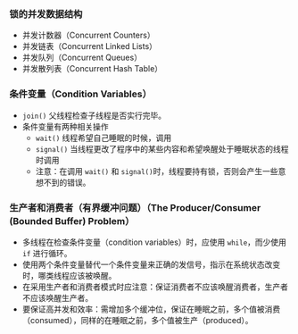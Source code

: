 <!--
 * @Author: JohnJeep
 * @Date: 2020-05-27 08:29:51
 * @LastEditTime: 2020-06-01 13:40:16
 * @LastEditors: Please set LastEditors
 * @Description: 锁的并发数据结构笔记
--> 

### 锁的并发数据结构
- 并发计数器（Concurrent Counters）
- 并发链表（Concurrent Linked Lists）
- 并发队列（Concurrent Queues）
- 并发散列表（Concurrent Hash Table）


### 条件变量（Condition Variables）
- `join()` 父线程检查子线程是否实行完毕。
- 条件变量有两种相关操作
  - `wait()`    线程希望自己睡眠的时候，调用
  - `signal()`  当线程更改了程序中的某些内容和希望唤醒处于睡眠状态的线程时调用
  - 注意：在调用 `wait()` 和 `signal()`时，线程要持有锁，否则会产生一些意想不到的错误。

### 生产者和消费者（有界缓冲问题）（The Producer/Consumer (Bounded Buffer) Problem）
- 多线程在检查条件变量（condition variables）时，应使用 `while`，而少使用 `if` 进行循环。
- 使用两个条件变量替代一个条件变量来正确的发信号，指示在系统状态改变时，哪类线程应该被唤醒。
- 在采用生产者和消费者模式时应注意：保证消费者不应该唤醒消费者，生产者不应该唤醒生产者。
- 要保证高并发和效率：需增加多个缓冲位，保证在睡眠之前，多个值被消费（consumed），同样的在睡眠之前，多个值被生产（produced）。
